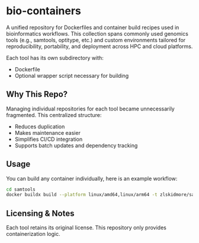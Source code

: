 # bio-containers
A unified repository for Dockerfiles and container build recipes used in bioinformatics workflows. This collection spans commonly used genomics tools (e.g., samtools, optitype, etc.) and custom environments tailored for reproducibility, portability, and deployment across HPC and cloud platforms.

Each tool has its own subdirectory with:
+ Dockerfile
+ Optional wrapper script necessary for building

## Why This Repo?
Managing individual repositories for each tool became unnecessarily fragmented. This centralized structure:
+ Reduces duplication
+ Makes maintenance easier
+ Simplifies CI/CD integration
+ Supports batch updates and dependency tracking

## Usage
You can build any container individually, here is an example workflow:
```bash
cd samtools
docker buildx build --platform linux/amd64,linux/arm64 -t zlskidmore/samtools:latest .
```

## Licensing & Notes
Each tool retains its original license. This repository only provides containerization logic.
